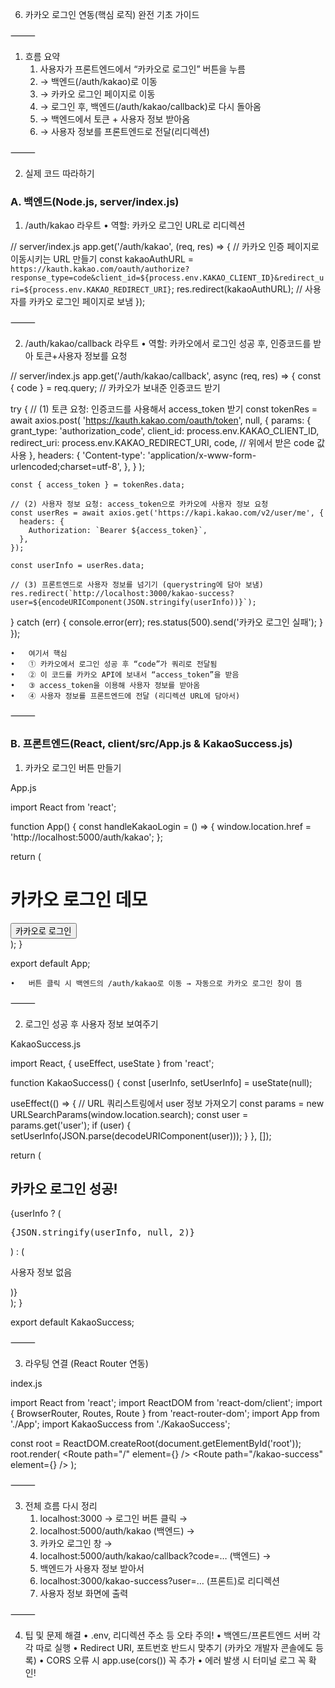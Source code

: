 6. 카카오 로그인 연동(핵심 로직) 완전 기초 가이드

⸻

1. 흐름 요약
	1.	사용자가 프론트엔드에서 “카카오로 로그인” 버튼을 누름
	2.	→ 백엔드(/auth/kakao)로 이동
	3.	→ 카카오 로그인 페이지로 이동
	4.	→ 로그인 후, 백엔드(/auth/kakao/callback)로 다시 돌아옴
	5.	→ 백엔드에서 토큰 + 사용자 정보 받아옴
	6.	→ 사용자 정보를 프론트엔드로 전달(리디렉션)

⸻

2. 실제 코드 따라하기

### A. 백엔드(Node.js, server/index.js)

1) /auth/kakao 라우트
	•	역할: 카카오 로그인 URL로 리디렉션

// server/index.js
app.get('/auth/kakao', (req, res) => {
  // 카카오 인증 페이지로 이동시키는 URL 만들기
  const kakaoAuthURL = `https://kauth.kakao.com/oauth/authorize?response_type=code&client_id=${process.env.KAKAO_CLIENT_ID}&redirect_uri=${process.env.KAKAO_REDIRECT_URI}`;
  res.redirect(kakaoAuthURL); // 사용자를 카카오 로그인 페이지로 보냄
});


⸻

2) /auth/kakao/callback 라우트
	•	역할: 카카오에서 로그인 성공 후, 인증코드를 받아 토큰+사용자 정보를 요청

// server/index.js
app.get('/auth/kakao/callback', async (req, res) => {
  const { code } = req.query; // 카카오가 보내준 인증코드 받기

  try {
    // (1) 토큰 요청: 인증코드를 사용해서 access_token 받기
    const tokenRes = await axios.post(
      'https://kauth.kakao.com/oauth/token',
      null,
      {
        params: {
          grant_type: 'authorization_code',
          client_id: process.env.KAKAO_CLIENT_ID,
          redirect_uri: process.env.KAKAO_REDIRECT_URI,
          code, // 위에서 받은 code 값 사용
        },
        headers: {
          'Content-type': 'application/x-www-form-urlencoded;charset=utf-8',
        },
      }
    );

    const { access_token } = tokenRes.data;

    // (2) 사용자 정보 요청: access_token으로 카카오에 사용자 정보 요청
    const userRes = await axios.get('https://kapi.kakao.com/v2/user/me', {
      headers: {
        Authorization: `Bearer ${access_token}`,
      },
    });

    const userInfo = userRes.data;

    // (3) 프론트엔드로 사용자 정보를 넘기기 (querystring에 담아 보냄)
    res.redirect(`http://localhost:3000/kakao-success?user=${encodeURIComponent(JSON.stringify(userInfo))}`);
  } catch (err) {
    console.error(err);
    res.status(500).send('카카오 로그인 실패');
  }
});

	•	여기서 핵심
	•	① 카카오에서 로그인 성공 후 “code”가 쿼리로 전달됨
	•	② 이 코드를 카카오 API에 보내서 “access_token”을 받음
	•	③ access_token을 이용해 사용자 정보를 받아옴
	•	④ 사용자 정보를 프론트엔드에 전달 (리디렉션 URL에 담아서)

⸻

### B. 프론트엔드(React, client/src/App.js & KakaoSuccess.js)

1) 카카오 로그인 버튼 만들기

App.js

import React from 'react';

function App() {
  const handleKakaoLogin = () => {
    window.location.href = 'http://localhost:5000/auth/kakao';
  };

  return (
    <div>
      <h1>카카오 로그인 데모</h1>
      <button onClick={handleKakaoLogin}>카카오로 로그인</button>
    </div>
  );
}

export default App;

	•	버튼 클릭 시 백엔드의 /auth/kakao로 이동 → 자동으로 카카오 로그인 창이 뜸

⸻

2) 로그인 성공 후 사용자 정보 보여주기

KakaoSuccess.js

import React, { useEffect, useState } from 'react';

function KakaoSuccess() {
  const [userInfo, setUserInfo] = useState(null);

  useEffect(() => {
    // URL 쿼리스트링에서 user 정보 가져오기
    const params = new URLSearchParams(window.location.search);
    const user = params.get('user');
    if (user) {
      setUserInfo(JSON.parse(decodeURIComponent(user)));
    }
  }, []);

  return (
    <div>
      <h2>카카오 로그인 성공!</h2>
      {userInfo ? (
        <pre>{JSON.stringify(userInfo, null, 2)}</pre>
      ) : (
        <p>사용자 정보 없음</p>
      )}
    </div>
  );
}

export default KakaoSuccess;


⸻

3) 라우팅 연결 (React Router 연동)

index.js

import React from 'react';
import ReactDOM from 'react-dom/client';
import { BrowserRouter, Routes, Route } from 'react-router-dom';
import App from './App';
import KakaoSuccess from './KakaoSuccess';

const root = ReactDOM.createRoot(document.getElementById('root'));
root.render(
  <BrowserRouter>
    <Routes>
      <Route path="/" element={<App />} />
      <Route path="/kakao-success" element={<KakaoSuccess />} />
    </Routes>
  </BrowserRouter>
);


⸻

3. 전체 흐름 다시 정리
	1.	localhost:3000 → 로그인 버튼 클릭 →
	2.	localhost:5000/auth/kakao (백엔드) →
	3.	카카오 로그인 창 →
	4.	localhost:5000/auth/kakao/callback?code=… (백엔드) →
	5.	백엔드가 사용자 정보 받아서
	6.	localhost:3000/kakao-success?user=… (프론트)로 리디렉션
	7.	사용자 정보 화면에 출력

⸻

4. 팁 및 문제 해결
	•	.env, 리디렉션 주소 등 오타 주의!
	•	백엔드/프론트엔드 서버 각각 따로 실행
	•	Redirect URI, 포트번호 반드시 맞추기 (카카오 개발자 콘솔에도 등록)
	•	CORS 오류 시 app.use(cors()) 꼭 추가
	•	에러 발생 시 터미널 로그 꼭 확인!

